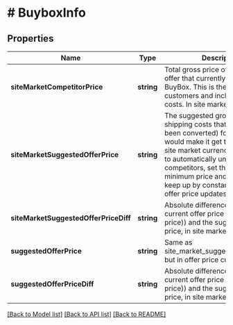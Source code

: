 # # BuyboxInfo

## Properties

Name | Type | Description | Notes
------------ | ------------- | ------------- | -------------
**siteMarketCompetitorPrice** | **string** | Total gross price of the competitor offer that currently has the BuyBox. This is the price shown to customers and includes shipping costs. In site market currency. | [optional]
**siteMarketSuggestedOfferPrice** | **string** | The suggested gross price (excl. shipping costs that might have been converted) for this offer that would make it get the BuyBox. In site market currency.  If you want to automatically underbid your competitors, set the offer minimum price and do not try to keep up by constantly pushing offer price updates yourself. | [optional]
**siteMarketSuggestedOfferPriceDiff** | **string** | Absolute difference between the current offer price (MIN(price, min price)) and the suggested offer price, in site market currency. | [optional]
**suggestedOfferPrice** | **string** | Same as site_market_suggested_offer_price but in offer price currency. | [optional]
**suggestedOfferPriceDiff** | **string** | Absolute difference between the current offer price (MIN(price, min price)) and the suggested offer price, in site market currency. | [optional]

[[Back to Model list]](../../README.md#models) [[Back to API list]](../../README.md#endpoints) [[Back to README]](../../README.md)
